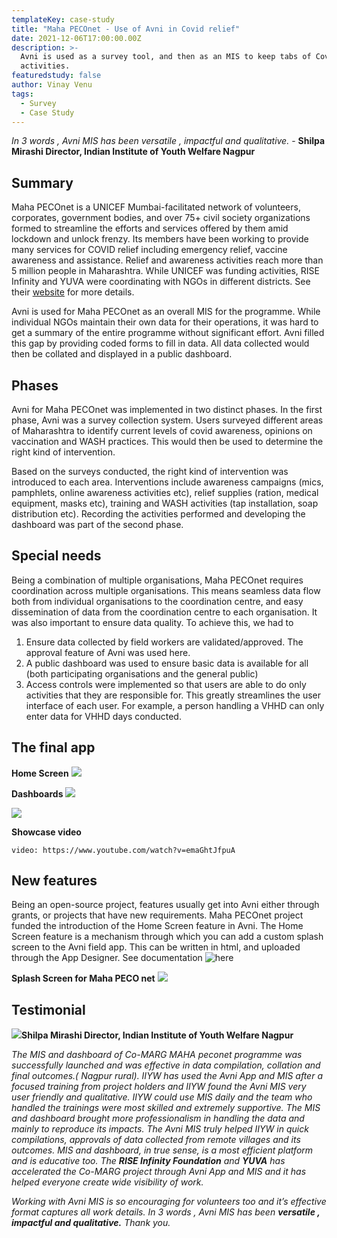 ```yaml
---
templateKey: case-study
title: "Maha PECOnet - Use of Avni in Covid relief"
date: 2021-12-06T17:00:00.00Z
description: >-
  Avni is used as a survey tool, and then as an MIS to keep tabs of Covid relief 
  activities.
featuredstudy: false
author: Vinay Venu
tags:
  - Survey
  - Case Study
---
```


_In 3 words , Avni MIS has been versatile , impactful and qualitative._ - **Shilpa Mirashi Director, Indian Institute of Youth Welfare Nagpur**

Summary
-------
Maha PECOnet is a UNICEF Mumbai-facilitated network of volunteers, corporates, government bodies, and over 75+ civil society organizations formed to streamline the efforts and services offered by them amid lockdown and unlock frenzy. Its members have been working to provide many services for COVID relief including emergency relief, vaccine awareness and assistance. Relief and awareness activities reach more than 5 million people in Maharashtra. While UNICEF was funding activities, RISE Infinity and YUVA were coordinating with NGOs in different districts. See their <a href="https://mahac19peconet.org" target="_blank" rel="noopener noreferrer">website</a> for more details. 

Avni is used for Maha PECOnet as an overall MIS for the programme. While individual NGOs maintain their own data for their operations, it was hard to get a summary of the entire programme without significant effort. Avni filled this gap by providing coded forms to fill in data. All data collected would then be collated and displayed in a public dashboard. 


Phases
-------
Avni for Maha PECOnet was implemented in two distinct phases. 
In the first phase, Avni was a survey collection system. Users surveyed different areas of Maharashtra to identify current levels of covid awareness, opinions on vaccination and WASH practices. This would then be used to determine the right kind of intervention. 

Based on the surveys conducted, the right kind of intervention was introduced to each area. Interventions include awareness campaigns (mics, pamphlets, online awareness activities etc), relief supplies (ration, medical equipment, masks etc), training and WASH activities (tap installation, soap distribution etc). Recording the activities performed and developing the dashboard was part of the second phase. 


Special needs
-------------
Being a combination of multiple organisations, Maha PECOnet requires coordination across multiple organisations. This means seamless data flow both from individual organisations to the coordination centre, and easy dissemination of data from the coordination centre to each organisation. It was also important to ensure data quality. To achieve this, we had to
1. Ensure data collected by field workers are validated/approved. The approval feature of Avni was used here. 
2. A public dashboard was used to ensure basic data is available for all (both participating organisations and the general public)
3. Access controls were implemented so that users are able to do only activities that they are responsible for. This greatly streamlines the user interface of each user. For example, a person handling a VHHD can only enter data for VHHD days conducted. 


The final app
-------------
**Home Screen**
![](/img/covid-mis-case-study/home.png)

**Dashboards**
![](/img/covid-mis-case-study/dashboard-1.png)

![](/img/covid-mis-case-study/dashboard-2.png)


**Showcase video**

`video: https://www.youtube.com/watch?v=emaGhtJfpuA`

New features
------------
Being an open-source project, features usually get into Avni either through grants, or projects that have new requirements. 
Maha PECOnet project funded the introduction of the Home Screen feature in Avni. The Home Screen feature is a mechanism through which you can add a custom splash screen to the Avni field app. This can be written in html, and uploaded through the App Designer. 
See documentation ![here](https://avni.readme.io/docs/extension-points)

**Splash Screen for Maha PECO net**
![](/img/covid-mis-case-study/splash.png)



Testimonial
------------
![](/img/covid-mis-case-study/shilpa_mirashi.jpg)**Shilpa Mirashi
Director, Indian Institute of Youth Welfare
Nagpur**


_The MIS and dashboard of Co-MARG MAHA peconet programme was successfully launched and was effective in data compilation, collation and final outcomes.( Nagpur rural). IIYW has used the Avni App and MIS after a focused training from project holders and IIYW found the Avni MIS very user friendly and qualitative.
IIYW could use MIS daily and the team who handled the trainings were most skilled and extremely supportive. The MIS and dashboard brought more professionalism in handling the data and mainly to reproduce its impacts.
The Avni MIS truly helped IIYW in quick compilations, approvals of data collected from remote villages and its outcomes. MIS and dashboard, in true sense, is a most efficient platform and is educative too.
The **RISE Infinity Foundation** and **YUVA** has accelerated the Co-MARG project through Avni App and MIS and  it has helped everyone create wide visibility of work._

_Working with Avni MIS is so encouraging for volunteers too and it’s effective format captures all work details.
In 3 words , Avni MIS has been **versatile , impactful and qualitative.**
Thank you._
